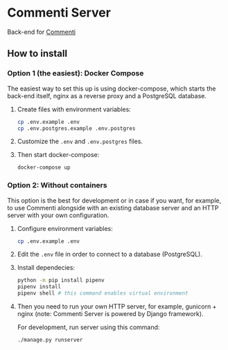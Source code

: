 # Commenti Server

Back-end for [Commenti](https://github.com/sprkweb/commenti)

## How to install

### Option 1 (the easiest): Docker Compose

The easiest way to set this up is using docker-compose, which starts the back-end itself, nginx as a reverse proxy and a PostgreSQL database.

1. Create files with environment variables:

    ```sh
    cp .env.example .env
    cp .env.postgres.example .env.postgres
    ```

2. Customize the `.env` and `.env.postgres` files.
3. Then start docker-compose:

    ```sh
    docker-compose up
    ```

### Option 2: Without containers

This option is the best for development or in case if you want, for example, to use Commenti alongside with an existing database server and an HTTP server with your own configuration.

1. Configure environment variables:

    ```sh
    cp .env.example .env
    ```

2. Edit the `.env` file in order to connect to a database (PostgreSQL).
3. Install dependecies:

    ```sh
    python -m pip install pipenv
    pipenv install
    pipenv shell # this command enables virtual environment
    ```

4. Then you need to run your own HTTP server, for example, gunicorn + nginx (note: Commenti Server is powered by Django framework).

    For development, run server using this command:

    ```sh
    ./manage.py runserver
    ```
